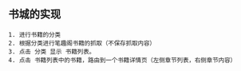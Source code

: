 ## 书城的实现

    1. 进行书籍的分类
    2. 根据分类进行笔趣阁书籍的抓取（不保存抓取内容）
    3. 点击 分类 显示 书籍列表。
    4. 点击 书籍列表中的书籍，路由到一个书籍详情页（左侧章节列表，右侧章节内容）
    